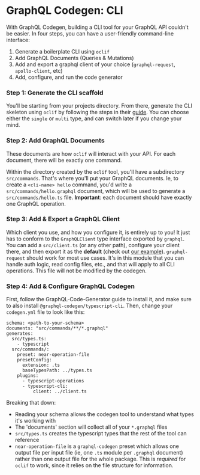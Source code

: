 # GraphQL Codegen: CLI

With GraphQL Codegen, building a CLI tool for your GraphQL API couldn't be easier. In four steps, you can have a user-friendly command-line interface:

1. Generate a boilerplate CLI using `oclif`
2. Add GraphQL Documents (Queries & Mutations)
3. Add and export a graphql client of your choice (`graphql-request`, `apollo-client`, etc)
4. Add, configure, and run the code generator

### Step 1: Generate the CLI scaffold

You'll be starting from your projects directory. From there, generate the CLI skeleton using `oclif` by following the steps in their [guide](https://oclif.io/docs/introduction). You can choose either the `single` or `multi` type, and can switch later if you change your mind.

### Step 2: Add GraphQL Documents

These documents are how `oclif` will interact with your API. For each document, there will be exactly one command.

Within the directory created by the `oclif` tool, you'll have a subdirectory `src/commands`. That's where you'll put your GraphQL documents. Ie, to create a `<cli-name> hello` command, you'd write a `src/commands/hello.graphql` document, which will be used to generate a `src/commands/hello.ts` file. **Important**: each document should have exactly one GraphQL operation.

### Step 3: Add & Export a GraphQL Client

Which client you use, and how you configure it, is entirely up to you! It just has to conform to the `GraphQLClient` type interface exported by `graphql`. You can add a `src/client.ts` (or any other path), configure your client there, and then export it as the **default** (check out [our example](src/client.ts)). `graphql-request` should work for most use cases. It's in this module that you can handle auth logic, read config files, etc., and that will apply to all CLI operations. This file will not be modified by the codegen.

### Step 4: Add & Configure GraphQL Codegen

First, follow the GraphQL-Code-Generator guide to install it, and make sure to also install `@graphql-codegen/typescript-cli`. Then, change your `codegen.yml` file to look like this:

```
schema: <path-to-your-schema>
documents: "src/commands/**/*.graphql"
generates:
  src/types.ts:
    - typescript
  src/commands/:
    preset: near-operation-file
    presetConfig:
      extension: .ts
      baseTypesPath: ../types.ts
    plugins:
      - typescript-operations
      - typescript-cli:
          client: ../client.ts 
```

Breaking that down: 

* Reading your schema allows the codegen tool to understand what types it's working with
* The 'documents' section will collect all of your `*.graphql` files
* `src/types.ts` creates the typescript types that the rest of the tool can reference
* `near-operation-file` is a `graphql-codegen` preset which allows one output file per input file (ie, one `.ts` module per `.graphql` document) rather than one output file for the whole package. This is _required_ for `oclif` to work, since it relies on the file structure for information.